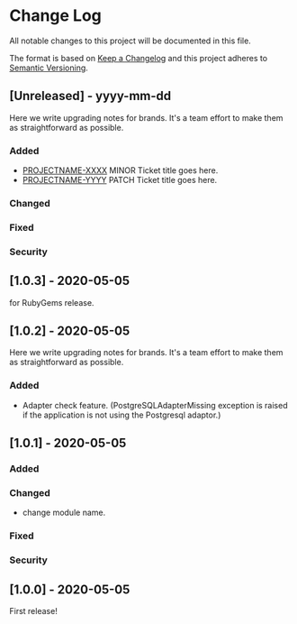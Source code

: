# Change Log

All notable changes to this project will be documented in this file.
 
The format is based on [Keep a Changelog](http://keepachangelog.com/)
and this project adheres to [Semantic Versioning](http://semver.org/).
 
## [Unreleased] - yyyy-mm-dd
 
Here we write upgrading notes for brands. It's a team effort to make them as
straightforward as possible.
 
### Added
- [PROJECTNAME-XXXX](http://tickets.projectname.com/browse/PROJECTNAME-XXXX)
  MINOR Ticket title goes here.
- [PROJECTNAME-YYYY](http://tickets.projectname.com/browse/PROJECTNAME-YYYY)
  PATCH Ticket title goes here.
 
### Changed
 
### Fixed

### Security
 
## [1.0.3] - 2020-05-05
 
for RubyGems release.
 
## [1.0.2] - 2020-05-05
 
Here we write upgrading notes for brands. It's a team effort to make them as
straightforward as possible.
 
### Added
- Adapter check feature. (PostgreSQLAdapterMissing exception is raised if the application is not using the Postgresql adaptor.)
 
## [1.0.1] - 2020-05-05
 
### Added
 
### Changed

- change module name.
 
### Fixed

### Security
 
## [1.0.0] - 2020-05-05
 
First release!
 